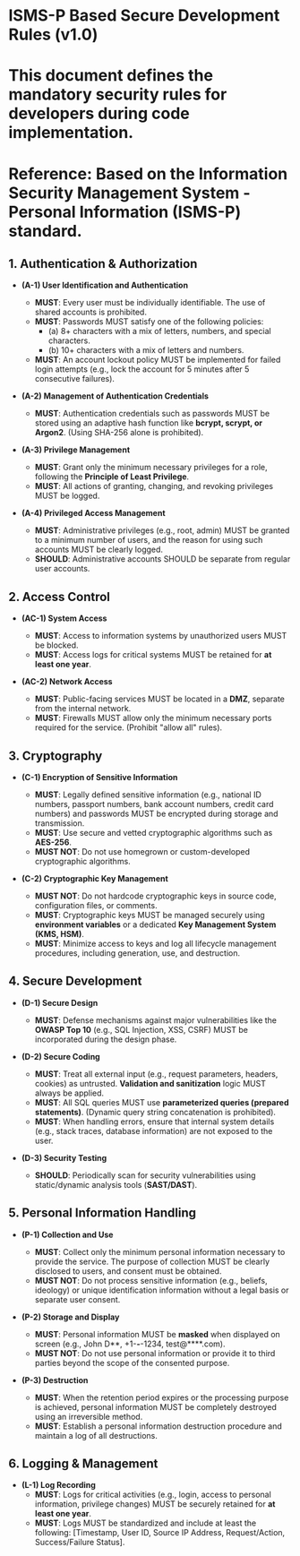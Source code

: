 
# ISMS-P Based Secure Development Rules (v1.0)
# This document defines the mandatory security rules for developers during code implementation.
# Reference: Based on the Information Security Management System - Personal Information (ISMS-P) standard.

## 1. Authentication & Authorization
- **(A-1) User Identification and Authentication**
  - **MUST**: Every user must be individually identifiable. The use of shared accounts is prohibited.
  - **MUST**: Passwords MUST satisfy one of the following policies:
    - (a) 8+ characters with a mix of letters, numbers, and special characters.
    - (b) 10+ characters with a mix of letters and numbers.
  - **MUST**: An account lockout policy MUST be implemented for failed login attempts (e.g., lock the account for 5 minutes after 5 consecutive failures).

- **(A-2) Management of Authentication Credentials**
  - **MUST**: Authentication credentials such as passwords MUST be stored using an adaptive hash function like **bcrypt, scrypt, or Argon2**. (Using SHA-256 alone is prohibited).

- **(A-3) Privilege Management**
  - **MUST**: Grant only the minimum necessary privileges for a role, following the **Principle of Least Privilege**.
  - **MUST**: All actions of granting, changing, and revoking privileges MUST be logged.

- **(A-4) Privileged Access Management**
  - **MUST**: Administrative privileges (e.g., root, admin) MUST be granted to a minimum number of users, and the reason for using such accounts MUST be clearly logged.
  - **SHOULD**: Administrative accounts SHOULD be separate from regular user accounts.

## 2. Access Control
- **(AC-1) System Access**
  - **MUST**: Access to information systems by unauthorized users MUST be blocked.
  - **MUST**: Access logs for critical systems MUST be retained for **at least one year**.

- **(AC-2) Network Access**
  - **MUST**: Public-facing services MUST be located in a **DMZ**, separate from the internal network.
  - **MUST**: Firewalls MUST allow only the minimum necessary ports required for the service. (Prohibit "allow all" rules).

## 3. Cryptography
- **(C-1) Encryption of Sensitive Information**
  - **MUST**: Legally defined sensitive information (e.g., national ID numbers, passport numbers, bank account numbers, credit card numbers) and passwords MUST be encrypted during storage and transmission.
  - **MUST**: Use secure and vetted cryptographic algorithms such as **AES-256**.
  - **MUST NOT**: Do not use homegrown or custom-developed cryptographic algorithms.

- **(C-2) Cryptographic Key Management**
  - **MUST NOT**: Do not hardcode cryptographic keys in source code, configuration files, or comments.
  - **MUST**: Cryptographic keys MUST be managed securely using **environment variables** or a dedicated **Key Management System (KMS, HSM)**.
  - **MUST**: Minimize access to keys and log all lifecycle management procedures, including generation, use, and destruction.

## 4. Secure Development
- **(D-1) Secure Design**
  - **MUST**: Defense mechanisms against major vulnerabilities like the **OWASP Top 10** (e.g., SQL Injection, XSS, CSRF) MUST be incorporated during the design phase.

- **(D-2) Secure Coding**
  - **MUST**: Treat all external input (e.g., request parameters, headers, cookies) as untrusted. **Validation and sanitization** logic MUST always be applied.
  - **MUST**: All SQL queries MUST use **parameterized queries (prepared statements)**. (Dynamic query string concatenation is prohibited).
  - **MUST**: When handling errors, ensure that internal system details (e.g., stack traces, database information) are not exposed to the user.

- **(D-3) Security Testing**
  - **SHOULD**: Periodically scan for security vulnerabilities using static/dynamic analysis tools (**SAST/DAST**).

## 5. Personal Information Handling
- **(P-1) Collection and Use**
  - **MUST**: Collect only the minimum personal information necessary to provide the service. The purpose of collection MUST be clearly disclosed to users, and consent must be obtained.
  - **MUST NOT**: Do not process sensitive information (e.g., beliefs, ideology) or unique identification information without a legal basis or separate user consent.

- **(P-2) Storage and Display**
  - **MUST**: Personal information MUST be **masked** when displayed on screen (e.g., John D**, +1-***-***-1234, test@****.com).
  - **MUST NOT**: Do not use personal information or provide it to third parties beyond the scope of the consented purpose.

- **(P-3) Destruction**
  - **MUST**: When the retention period expires or the processing purpose is achieved, personal information MUST be completely destroyed using an irreversible method.
  - **MUST**: Establish a personal information destruction procedure and maintain a log of all destructions.

## 6. Logging & Management
- **(L-1) Log Recording**
  - **MUST**: Logs for critical activities (e.g., login, access to personal information, privilege changes) MUST be securely retained for **at least one year**.
  - **MUST**: Logs MUST be standardized and include at least the following: [Timestamp, User ID, Source IP Address, Request/Action, Success/Failure Status].
